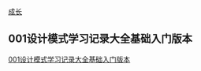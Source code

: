 [成长](/images/home.png)



  


## 001设计模式学习记录大全基础入门版本
[001设计模式学习记录大全基础入门版本](./001%E8%AE%BE%E8%AE%A1%E6%A8%A1%E5%BC%8F%E5%AD%A6%E4%B9%A0%E8%AE%B0%E5%BD%95%E5%A4%A7%E5%85%A8%E5%9F%BA%E7%A1%80%E5%85%A5%E9%97%A8%E7%89%88%E6%9C%AC.md)
